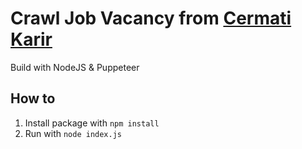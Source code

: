 # Crawl Job Vacancy from [Cermati Karir](https://www.cermati.com/karir)

Build with NodeJS & Puppeteer

## How to

<ol>
    <li>Install package with <code>npm install</code></li>
    <li>Run with <code>node index.js</code></li>
</ol>
